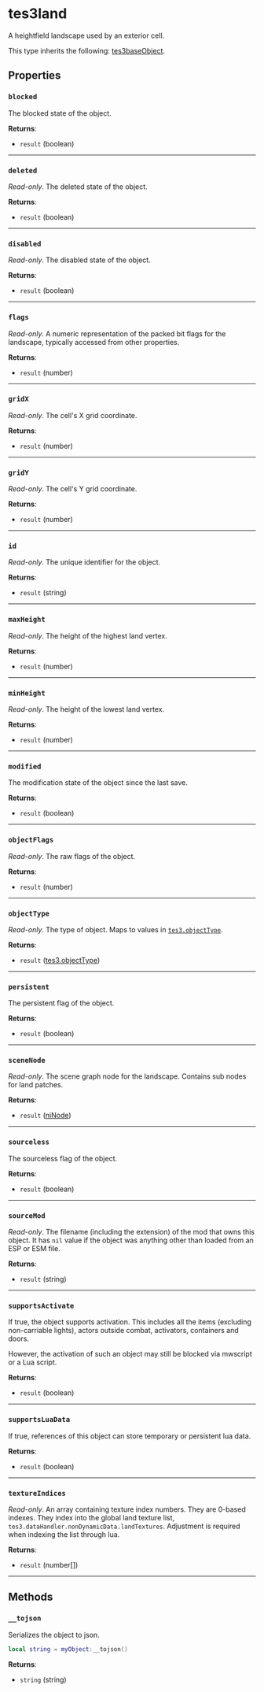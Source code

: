 # tes3land
<div class="search_terms" style="display: none">tes3land, land</div>

<!---
	This file is autogenerated. Do not edit this file manually. Your changes will be ignored.
	More information: https://github.com/MWSE/MWSE/tree/master/docs
-->

A heightfield landscape used by an exterior cell.

This type inherits the following: [tes3baseObject](../types/tes3baseObject.md).
## Properties

### `blocked`
<div class="search_terms" style="display: none">blocked</div>

The blocked state of the object.

**Returns**:

* `result` (boolean)

***

### `deleted`
<div class="search_terms" style="display: none">deleted</div>

*Read-only*. The deleted state of the object.

**Returns**:

* `result` (boolean)

***

### `disabled`
<div class="search_terms" style="display: none">disabled</div>

*Read-only*. The disabled state of the object.

**Returns**:

* `result` (boolean)

***

### `flags`
<div class="search_terms" style="display: none">flags</div>

*Read-only*. A numeric representation of the packed bit flags for the landscape, typically accessed from other properties.

**Returns**:

* `result` (number)

***

### `gridX`
<div class="search_terms" style="display: none">gridx</div>

*Read-only*. The cell's X grid coordinate.

**Returns**:

* `result` (number)

***

### `gridY`
<div class="search_terms" style="display: none">gridy</div>

*Read-only*. The cell's Y grid coordinate.

**Returns**:

* `result` (number)

***

### `id`
<div class="search_terms" style="display: none">id</div>

*Read-only*. The unique identifier for the object.

**Returns**:

* `result` (string)

***

### `maxHeight`
<div class="search_terms" style="display: none">maxheight</div>

*Read-only*. The height of the highest land vertex.

**Returns**:

* `result` (number)

***

### `minHeight`
<div class="search_terms" style="display: none">minheight</div>

*Read-only*. The height of the lowest land vertex.

**Returns**:

* `result` (number)

***

### `modified`
<div class="search_terms" style="display: none">modified, ified</div>

The modification state of the object since the last save.

**Returns**:

* `result` (boolean)

***

### `objectFlags`
<div class="search_terms" style="display: none">objectflags</div>

*Read-only*. The raw flags of the object.

**Returns**:

* `result` (number)

***

### `objectType`
<div class="search_terms" style="display: none">objecttype</div>

*Read-only*. The type of object. Maps to values in [`tes3.objectType`](https://mwse.github.io/MWSE/references/object-types/).

**Returns**:

* `result` ([tes3.objectType](../references/object-types.md))

***

### `persistent`
<div class="search_terms" style="display: none">persistent</div>

The persistent flag of the object.

**Returns**:

* `result` (boolean)

***

### `sceneNode`
<div class="search_terms" style="display: none">scenenode</div>

*Read-only*. The scene graph node for the landscape. Contains sub nodes for land patches.

**Returns**:

* `result` ([niNode](../types/niNode.md))

***

### `sourceless`
<div class="search_terms" style="display: none">sourceless</div>

The sourceless flag of the object.

**Returns**:

* `result` (boolean)

***

### `sourceMod`
<div class="search_terms" style="display: none">sourcemod</div>

*Read-only*. The filename (including the extension) of the mod that owns this object. It has `nil` value if the object was anything other than loaded from an ESP or ESM file.

**Returns**:

* `result` (string)

***

### `supportsActivate`
<div class="search_terms" style="display: none">supportsactivate</div>

If true, the object supports activation. This includes all the items (excluding non-carriable lights), actors outside combat, activators, containers and doors.

However, the activation of such an object may still be blocked via mwscript or a Lua script.

**Returns**:

* `result` (boolean)

***

### `supportsLuaData`
<div class="search_terms" style="display: none">supportsluadata</div>

If true, references of this object can store temporary or persistent lua data.

**Returns**:

* `result` (boolean)

***

### `textureIndices`
<div class="search_terms" style="display: none">textureindices</div>

*Read-only*. An array containing texture index numbers. They are 0-based indexes. They index into the global land texture list, `tes3.dataHandler.nonDynamicData.landTextures`. Adjustment is required when indexing the list through lua.

**Returns**:

* `result` (number[])

***

## Methods

### `__tojson`
<div class="search_terms" style="display: none">__tojson</div>

Serializes the object to json.

```lua
local string = myObject:__tojson()
```

**Returns**:

* `string` (string)

